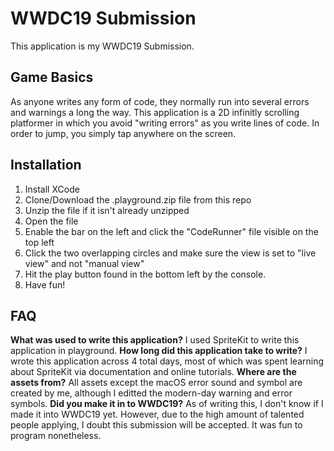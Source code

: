 # WWDC19 Submission
This application is my WWDC19 Submission.
## Game Basics
As anyone writes any form of code, they normally run into several errors and warnings a long the way. This application is a 2D infinitly scrolling platformer in which you avoid "writing errors" as you write lines of code. In order to jump, you simply tap anywhere on the screen.
## Installation
1. Install XCode
2. Clone/Download the .playground.zip file from this repo
3. Unzip the file if it isn't already unzipped
4. Open the file
5. Enable the bar on the left and click the "CodeRunner" file visible on the top left
6. Click the two overlapping circles and make sure the view is set to "live view" and not "manual view"
7. Hit the play button found in the bottom left by the console.
8. Have fun!
## FAQ
**What was used to write this application?**
I used SpriteKit to write this application in playground.
**How long did this application take to write?**
I wrote this application across 4 total days, most of which was spent learning about SpriteKit via documentation and online tutorials.
**Where are the assets from?**
All assets except the macOS error sound and symbol are created by me, although I editted the modern-day warning and error symbols.
**Did you make it in to WWDC19?**
As of writing this, I don't know if I made it into WWDC19 yet. However, due to the high amount of talented people applying, I doubt this submission will be accepted. It was fun to program nonetheless.

